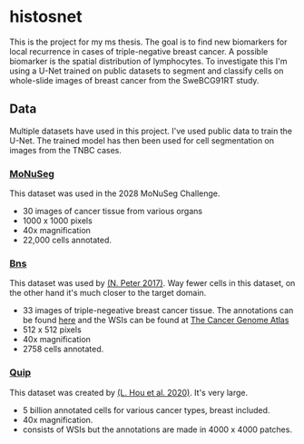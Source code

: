 # histosnet
This is the project for my ms thesis. The goal is to find new biomarkers for local recurrence in cases of triple-negative breast cancer. A possible biomarker is the spatial distribution of lymphocytes. To investigate this I'm using a U-Net trained on public datasets to segment and classify cells on whole-slide images of breast cancer from the SweBCG91RT study. 

## Data
Multiple datasets have used in this project. I've used public data to train the U-Net. The trained model has then been used for cell segmentation on images from the TNBC cases.

### [MoNuSeg](https://monuseg.grand-challenge.org/Data/)
This dataset was used in the 2028 MoNuSeg Challenge.
* 30 images of cancer tissue from various organs
* 1000 x 1000 pixels
* 40x magnification
* 22,000 cells annotated.

### [Bns](http://members.cbio.mines-paristech.fr/~pnaylor/BNS.zip)
This dataset was used by [(N. Peter 2017)](https://ieeexplore.ieee.org/document/7950669). Way fewer cells in this dataset, on the other hand it's much closer to the target domain.
* 33 images of triple-negeative breast cancer tissue. The annotations can be found [here](https://wiki.cancerimagingarchive.net/display/DOI/Dataset+of+Segmented+Nuclei+in+Hematoxylin+and+Eosin+Stained+Histopathology+Images) and the WSIs can be found at [The Cancer Genome Atlas](https://cancergenome.nih.gov/)
* 512 x 512 pixels
* 40x magnification
* 2758 cells annotated.

### [Quip]()
This dataset was created by [(L. Hou et al. 2020)](https://www.nature.com/articles/s41597-020-0528-1). It's very large.
* 5 billion annotated cells for various cancer types, breast included.
* 40x magnification.
* consists of WSIs but the annotations are made in 4000 x 4000 patches.
